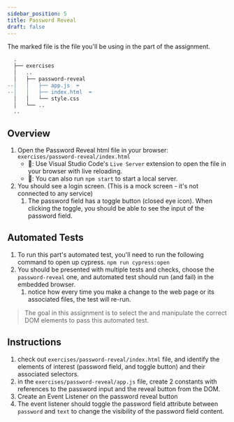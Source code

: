 ```yaml
---
sidebar_position: 5
title: Password Reveal
draft: false
---
```

The marked file is the file you'll be using in the part of the assignment.
```diff
  .
  ├── exercises
  │   ..
  │   ├── password-reveal
--│   │   ├── app.js  ⬅️
--│   │   ├── index.html  ⬅️
  │   │   └── style.css
  │   └── ..
  ..
```
## Overview
1. Open the Password Reveal html file in your browser: `exercises/password-reveal/index.html`
    * 🦉: Use Visual Studio Code's `Live Server` extension to open the file in your browser with live reloading.
    * 🦉: You can also run `npm start` to start a local server.
2. You should see a login screen. (This is a mock screen - it's not connected to any service)
   1. The password field has a toggle button (closed eye icon). When clicking the toggle, you should be able to see the input of the password field.

## Automated Tests
1. To run this part's automated test, you'll need to run the following command to open up cypress. `npm run cypress:open`
2. You should be presented with multiple tests and checks, choose the `password-reveal` one, and automated test should run (and fail) in the embedded browser.
   1. notice how every time you make a change to the web page or its associated files, the test will re-run.

> The goal in this assignment is to select the and manipulate the correct DOM elements to pass this automated test.

## Instructions
1. check out `exercises/password-reveal/index.html` file, and identify the elements of interest (password field, and toggle button) and their associated selectors.
2. in the `exercises/password-reveal/app.js` file, create 2 constants with references to the password input and the reveal button from the DOM.
3. Create an Event Listener on the password reveal button
4. The event listener should toggle the password field attribute between `password` and `text` to change the visibility of the password field content.